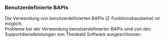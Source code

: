 
### Benutzerdefinierte BAPIs

Die Verwendung von benutzerdefinierten BAPIs (Z-Funktionsbausteine) ist möglich.<br>
Probleme bei der Verwendung benutzerdefinierter BAPIs sind von den Supportdienstleistungen von Theobald Software ausgeschlossen.
